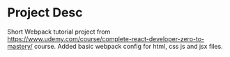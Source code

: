# Project Desc

Short Webpack tutorial project from https://www.udemy.com/course/complete-react-developer-zero-to-mastery/ course.
Added basic webpack config for html, css js and jsx files.

